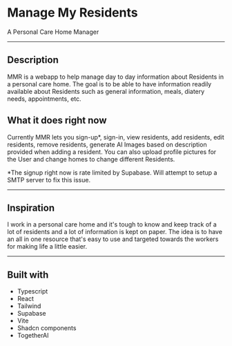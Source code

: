 # Manage My Residents
A Personal Care Home Manager

---
## Description
MMR is a webapp to help manage day to day information about Residents in a personal care home.
The goal is to be able to have information readily available about Residents such as general information, meals, diatery needs, appointments, etc.

## What it does right now
Currently MMR lets you sign-up*, sign-in, view residents, add residents, edit residents, remove residents, generate AI Images based on description provided when adding a resident. You can also upload profile pictures for the User and change homes to change different Residents.

*The signup right now is rate limited by Supabase. Will attempt to setup a SMTP server to fix this issue.

---
## Inspiration
I work in a personal care home and it's tough to know and keep track of a lot of residents and a lot of information is kept on paper. The idea is to have an all in one resource that's easy to use and targeted towards the workers for making life a little easier.

---
## Built with
- Typescript
- React
- Tailwind
- Supabase
- Vite
- Shadcn components
- TogetherAI
